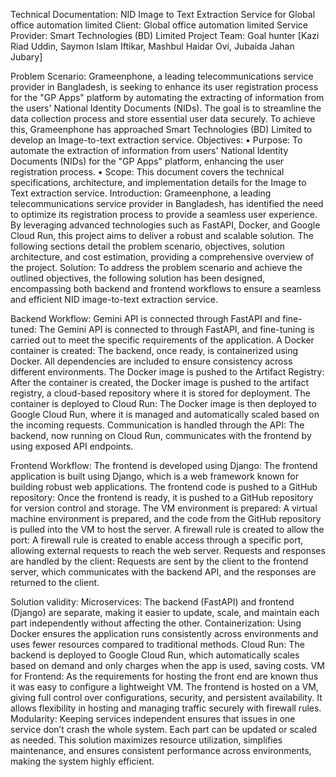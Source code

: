 Technical Documentation: NID Image to Text Extraction Service for Global office automation limited
Client: Global office automation limited
Service Provider: Smart Technologies (BD) Limited
Project Team: Goal hunter [Kazi Riad Uddin, Saymon Islam Iftikar, Mashbul Haidar Ovi, Jubaida Jahan Jubary]

Problem Scenario: Grameenphone, a leading telecommunications service provider in Bangladesh, is seeking to enhance its user registration process for the "GP Apps" platform by automating the extracting of information from the users' National Identity Documents (NIDs). The goal is to streamline the data collection process and store essential user data securely. To achieve this, Grameenphone has approached Smart Technologies (BD) Limited to develop an Image-to-text extraction service. 
Objectives:
•  Purpose: To automate the extraction of information from users' National Identity Documents (NIDs) for the "GP Apps" platform, enhancing the user registration process.
•  Scope: This document covers the technical specifications, architecture, and implementation details for the Image to Text extraction service.
Introduction: Grameenphone, a leading telecommunications service provider in Bangladesh, has identified the need to optimize its registration process to provide a seamless user experience. By leveraging advanced technologies such as FastAPI, Docker, and Google Cloud Run, this project aims to deliver a robust and scalable solution. The following sections detail the problem scenario, objectives, solution architecture, and cost estimation, providing a comprehensive overview of the project.
Solution: To address the problem scenario and achieve the outlined objectives, the following solution has been designed, encompassing both backend and frontend workflows to ensure a seamless and efficient NID image-to-text extraction service.

Backend Workflow:
Gemini API is connected through FastAPI and fine-tuned:
The Gemini API is connected to through FastAPI, and fine-tuning is carried out to meet the specific requirements of the application.
A Docker container is created:
The backend, once ready, is containerized using Docker. All dependencies are included to ensure consistency across different environments.
The Docker image is pushed to the Artifact Registry:
After the container is created, the Docker image is pushed to the artifact registry, a cloud-based repository where it is stored for deployment.
The container is deployed to Cloud Run:
The Docker image is then deployed to Google Cloud Run, where it is managed and automatically scaled based on the incoming requests.
Communication is handled through the API:
The backend, now running on Cloud Run, communicates with the frontend by using exposed API endpoints.


Frontend Workflow:
The frontend is developed using Django:
The frontend application is built using Django, which is a web framework known for building robust web applications.
The frontend code is pushed to a GitHub repository:
Once the frontend is ready, it is pushed to a GitHub repository for version control and storage.
The VM environment is prepared:
A virtual machine environment is prepared, and the code from the GitHub repository is pulled into the VM to host the server.
A firewall rule is created to allow the port:
A firewall rule is created to enable access through a specific port, allowing external requests to reach the web server.
Requests and responses are handled by the client:
Requests are sent by the client to the frontend server, which communicates with the backend API, and the responses are returned to the client.

Solution validity:
Microservices: The backend (FastAPI) and frontend (Django) are separate, making it easier to update, scale, and maintain each part independently without affecting the other.
Containerization: Using Docker ensures the application runs consistently across environments and uses fewer resources compared to traditional methods.
Cloud Run: The backend is deployed to Google Cloud Run, which automatically scales based on demand and only charges when the app is used, saving costs.
VM for Frontend: As the requirements for hosting the front end are known thus it was easy to configure a lightweight VM. The frontend is hosted on a VM, giving full control over configurations, security, and persistent availability. It allows flexibility in hosting and managing traffic securely with firewall rules.
Modularity: Keeping services independent ensures that issues in one service don’t crash the whole system. Each part can be updated or scaled as needed.
This solution maximizes resource utilization, simplifies maintenance, and ensures consistent performance across environments, making the system highly efficient.
